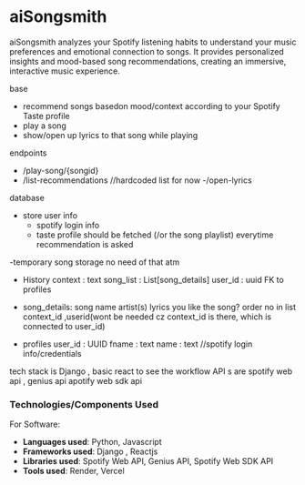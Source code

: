 # aiSongsmith
aiSongsmith analyzes your Spotify listening habits to understand your music preferences and emotional connection to songs. It provides personalized insights and mood-based song recommendations, creating an immersive, interactive music experience.


base
- recommend songs basedon mood/context according to your Spotify Taste profile
- play a song
- show/open up lyrics to that song while playing


endpoints
- /play-song/{songid}
- /list-recommendations //hardcoded list for now
-/open-lyrics

database
- store user info
    - spotify login info
    - taste profile should be fetched (/or the song playlist) everytime recommendation is asked

-temporary song storage
    no need of that atm

- History
    context : text
    song_list : List[song_details]
    user_id : uuid FK to profiles

- song_details: 
    song name
    artist(s)
    lyrics
    you like the song?
    order no in list
    context_id 
    ,userid(wont be needed cz context_id is there, which is connected to user_id)

- profiles
    user_id : UUID
    fname : text
    name : text
    //spotify login info/credentials





tech stack is Django , basic react to see the workflow
API s are spotify web api , genius api 
apotify web sdk api

### Technologies/Components Used
For Software:
- **Languages used**: Python, Javascript
- **Frameworks used**: Django , Reactjs 
- **Libraries used**: Spotify Web API, Genius API, Spotify Web SDK API
- **Tools used**: Render, Vercel